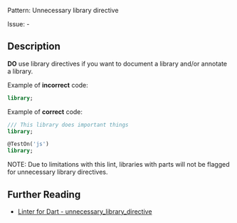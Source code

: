 Pattern: Unnecessary library directive

Issue: -

## Description

**DO** use library directives if you want to document a library and/or annotate 
a library.

Example of **incorrect** code:

```dart
library;
```

Example of **correct** code:

```dart
/// This library does important things
library;
```

```dart
@TestOn('js')
library;
```

NOTE: Due to limitations with this lint, libraries with parts will not be
flagged for unnecessary library directives.

## Further Reading

* [Linter for Dart - unnecessary_library_directive](https://dart.dev/tools/linter-rules/unnecessary_library_directive)